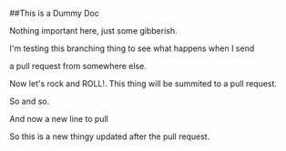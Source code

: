 
##This is a Dummy Doc

Nothing important here, just some gibberish.

I'm testing this branching thing to see what happens when I send

a pull request from somewhere else.


Now let's rock and ROLL!. This thing will be summited to a pull request.

So and so.

And now a new line to pull

So this is a new thingy updated after the pull request.
